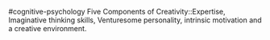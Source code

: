 #cognitive-psychology 
Five Components of Creativity::Expertise, Imaginative thinking skills, Venturesome personality, intrinsic motivation and a creative environment.
<!--SR:!2024-04-11,1,170-->